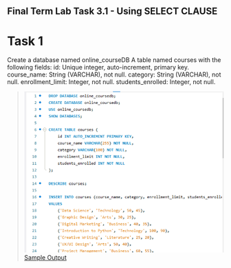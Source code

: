 ## Final Term Lab Task 3.1 - Using SELECT CLAUSE

# Task 1
Create a database named online_courseDB 
A table named courses with the following fields: 
id: Unique integer, auto-increment, primary key. 
course_name: String (VARCHAR), not null. 
category: String (VARCHAR), not null. 
enrollment_limit: Integer, not null. 
students_enrolled: Integer, not null. 

> ![Sample Output](image/1.png)
> [Sample Output](image/courses%20-%20Copy.png)



